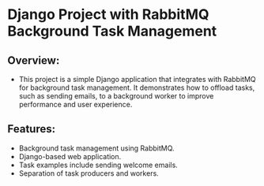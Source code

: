 # Django Project with RabbitMQ Background Task Management

## Overview:
- This project is a simple Django application that integrates with RabbitMQ for background task management. It demonstrates how to offload tasks, such as sending emails, to a background worker to improve performance and user experience.

## Features:
- Background task management using RabbitMQ.
- Django-based web application.
- Task examples include sending welcome emails.
- Separation of task producers and workers.
